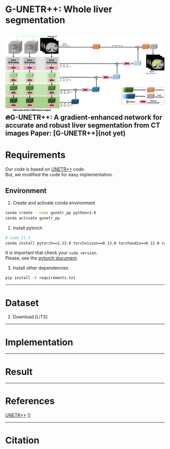 # G-UNETR++: Whole liver segmentation
![model](./images/model.png)
**🔥G-UNETR++: A gradient-enhanced network for accurate and robust liver segmentation from CT images**
Paper: [G-UNETR++](not yet)
---
# Requirements
Our code is based on [UNETR++](https://github.com/Amshaker/unetr_plus_plus) code.  
But, we modified the code for easy implementation.
  
## Environment
1. Create and activate conda environment  
```bash
conda create --name gunetr_pp python=3.9
conda activate gunetr_pp
```
  
2. Install pytorch
```bash
# cuda 11.3
conda install pytorch==1.12.0 torchvision==0.13.0 torchaudio==0.12.0 cudatoolkit=11.3 -c pytorch
```
It is important that check your `cuda version`.  
Please, see the [pytorch document](https://pytorch.org/get-started/previous-versions/#v1120).  
  
3. Install other dependencies
```
pip install -r requirements.txt
```  
---
# Dataset
1. Download [LiTS]

---
# Implementation

---
# Result

---
# References
[UNETR++](https://arxiv.org/abs/2212.04497)
[]

---
# Citation
